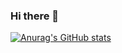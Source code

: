 ### Hi there 👋

[![Anurag's GitHub stats](https://github-readme-stats.vercel.app/api?username=arnavgarg1&show_icons=true&theme=radical)](https://github.com/anuraghazra/github-readme-stats)
